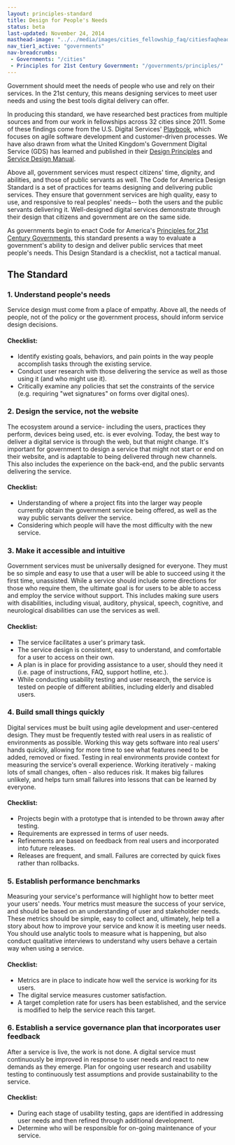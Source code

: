 ```yaml
---
layout: principles-standard
title: Design for People's Needs
status: beta
last-updated: November 24, 2014
masthead-image: "../../media/images/cities_fellowship_faq/citiesfaqheader.jpg"
nav_tier1_active: "governments"
nav-breadcrumbs:
 - Governments: "/cities"
 - Principles for 21st Century Government: "/governments/principles/"
---
```


            
Government should meet the needs of people who use and rely on their services. In the 21st century, this means designing services to meet user needs and using the best tools digital delivery can offer.


In producing this standard, we have researched best practices from multiple sources and from our work in fellowships across 32 cities  since 2011.  Some of these findings come from the U.S. Digital Services' [Playbook](https://playbook.cio.gov/), which focuses on agile software development and customer-driven processes.  We have also drawn from what the United Kingdom's Government Digital Service (GDS) has learned and published in their [Design Principles](https://www.gov.uk/design-principles) and [Service Design Manual](https://www.gov.uk/service-manual).
 
Above all, government services must respect citizens' time, dignity, and abilities, and those of public servants as well. The Code for America Design Standard is a set of practices for teams designing and delivering public services. They ensure that government services are high quality,  easy to use, and responsive to real peoples' needs-- both the users and the public servants delivering it. Well-designed digital services demonstrate through their design that citizens and government are on the same side.

As governments begin to enact Code for America's [Principles for 21st Century Governments](/governments/principles), this standard presents a way to evaluate a government's ability to design and deliver public services that meet people's needs. This Design Standard is a checklist, not a tactical manual. 
    
## The Standard
	
### 1. Understand people's needs

Service design must come from a place of empathy. Above all, the needs of people, not of the policy or the government process, should inform service design decisions.

#### Checklist:

 - Identify existing goals, behaviors, and pain points in the way people accomplish tasks through the existing service. 
 - Conduct user research with those delivering the service as well as those using it (and who might use it). 
 - Critically examine any policies that set the constraints of the service (e.g. requiring "wet signatures" on forms over digital ones). 


### 2. Design the service, not the website

The ecosystem around a service- including the users, practices they perform, devices being used, etc. is ever evolving. Today, the best way to deliver a digital service is through the web, but that might change. It's important for government to design a service that might not start or end on their website, and is adaptable to being delivered through new channels. This also includes the experience on the back-end, and the public servants delivering the service.

#### Checklist:

 - Understanding of where a project fits into the larger way people currently obtain the government service being offered, as well as the way public servants deliver the service.
 - Considering which people will have the most difficulty with the new service. 


### 3. Make it accessible and intuitive

Government services must be universally designed for everyone. They must be so simple and easy to use that a user will be able to succeed using it the first time, unassisted. While a service should include some directions for those who require them, the ultimate goal is for users to be able to access and employ the service without support. This includes making sure users with disabilities, including visual, auditory, physical, speech, cognitive, and neurological disabilities can use the services as well.

#### Checklist:

 - The service facilitates a user's primary task.  
 - The service design is consistent, easy to understand, and comfortable for a user to access on their own. 
 - A plan is in place for providing assistance to a user, should they need it (i.e. page of instructions, FAQ, support hotline, etc.).
 - While conducting usability testing and user research, the service is tested on people of different abilities, including elderly and disabled users. 

### 4. Build small things quickly

Digital services must be built using agile development and user-centered design. They must be frequently tested with real users in as realistic of environments as possible.  Working this way gets software into real users' hands quickly, allowing for more time to see what features need to be added, removed or fixed. Testing in real  environments provide context for measuring the service's overall experience. Working iteratively - making lots of small changes, often - also reduces risk. It makes big failures unlikely, and helps turn small failures into lessons that can be learned by everyone.

#### Checklist:

 - Projects begin with a prototype that is intended to be thrown away after testing.
 - Requirements are expressed in terms of user needs.
 - Refinements are based on feedback from real users and incorporated into future releases.
 - Releases are frequent, and small. Failures are corrected by quick fixes rather than rollbacks.

### 5. Establish performance benchmarks

Measuring your service's performance will highlight how to better meet your users' needs. Your metrics must measure the success of your service, and should be based on an understanding of user and stakeholder needs. These metrics should be simple, easy to collect and, ultimately, help tell a story about how to improve your service and know it is meeting user needs. You should use analytic tools to measure what is happening, but also conduct qualitative interviews to understand why users behave a certain way when using a service.

#### Checklist:

 - Metrics are in place to indicate how well the service is working for its users.
 - The digital service measures customer satisfaction.
 - A target completion rate for users has been established, and the service is modified to help the service reach this target.

### 6. Establish a service governance plan that incorporates user feedback

After a service is live, the work is not done. A digital service must continuously be improved in response to user needs and react to new demands as they emerge. Plan for ongoing user research and usability testing to continuously test assumptions and provide sustainability to the service.

#### Checklist:

 - During each stage of usability testing, gaps are identified in addressing user needs and then refined through additional development.
 - Determine who will be responsible for on-going maintenance of your service.


